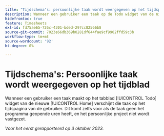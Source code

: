 ```yaml
---
title: "Tijdschema's: persoonlijke taak wordt weergegeven op het tijdsplaat"
description: Wanneer een gebruiker een taak op de Todo widget van de nieuwe ervaring van het Huis creeert, verschijnt die taak op timesheet van de gebruiker. Dit komt zelfs voor als de taak geen het programma geopende uren heeft, en het persoonlijke project niet wordt vastgezet.
hidefromtoc: true
feature: Timesheets
exl-id: fd75ae65-726c-4301-bded-297cc82566b8
source-git-commit: 7023e66db369b0281df644fae9cf9902ffd59c3b
workflow-type: tm+mt
source-wordcount: '92'
ht-degree: 0%

---
```


# Tijdschema&#39;s: Persoonlijke taak wordt weergegeven op het tijdblad

Wanneer een gebruiker een taak maakt op het tabblad [!UICONTROL Todo] widget van de nieuwe [!UICONTROL Home] verschijnt die taak op het tijdspagina van de gebruiker. Dit komt zelfs voor als de taak geen het programma geopende uren heeft, en het persoonlijke project niet wordt vastgezet.

_Voor het eerst gerapporteerd op 3 oktober 2023._
